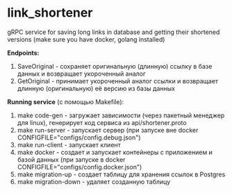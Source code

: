 # link_shortener
gRPC service for saving long links in database and getting their shortened versions
(make sure you have docker, golang installed)

**Endpoints:**
  1. SaveOriginal - сохраняет оригинальную (длинную) ссылку в базе данных и возвращает укороченный аналог
  2. GetOriginal - принимает укороченный аналог ссылки и возвращает длинную (оригинальную) её версию из базы данных

**Running service**
(с помощью Makefile):
  1. make code-gen - загружает зависимости (через пакетный менеджер для linux), генерирует код сервиса из api/shortener.proto
  2. make run-server - запускает сервер (при запуске вне docker CONFIGFILE="configs/config.debug.json")
  3. make run-client - запускает клиент
  4. make docker - создает и запускает контейнеры с приложением и базой данных (при запуске в docker CONFIGFILE="configs/config.docker.json")
  5. make migration-up - создает таблицу для хранения ссылок в Postgres
  6. make migration-down - удаляет созданную таблицу
